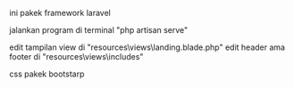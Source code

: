ini pakek framework laravel

jalankan program di terminal "php artisan serve"

edit tampilan view di "resources\views\landing.blade.php"
edit header ama footer di "resources\views\includes"

css pakek bootstarp